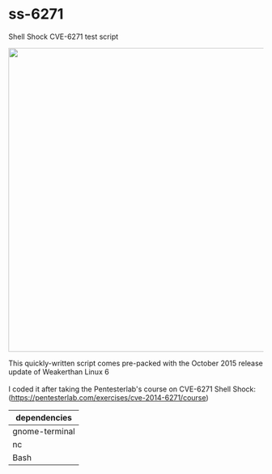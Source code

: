 # ss-6271
Shell Shock CVE-6271 test script

<a target="_blank" href="https://weaknetlabs.com/images/ss-6271.PNG"><img src="https://weaknetlabs.com/images/ss-6271.PNG" width=600/></a>

This quickly-written script comes pre-packed with the October 2015 release update of Weakerthan Linux 6<br /><br />
I coded it after taking the Pentesterlab's course on CVE-6271 Shell Shock: <br /> (https://pentesterlab.com/exercises/cve-2014-6271/course)

|dependencies|
|------------|
|gnome-terminal|
|nc|
|Bash|
